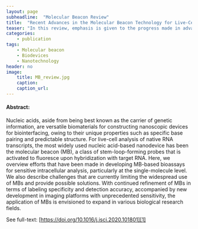 ```yaml
---
layout: page
subheadline:  "Molecular Beacon Review"
title:  "Recent Advances in the Molecular Beacon Technology for Live-Cell Single-Molecule Imaging"
teaser: "In this review, emphasis is given to the progress made in advancing the MB technology toward live-cell single-molecule analysis."
categories:
    - publication
tags:
    - Molecular beacon
    - Biodevices
    - Nanotechnology
header: no
image:
    title: MB_review.jpg
    caption: 
    caption_url: 
---
```



#### Abstract:

Nucleic acids, aside from being best known as the carrier of genetic information, are versatile biomaterials for constructing nanoscopic devices for biointerfacing, owing to their unique properties such as specific base pairing and predictable structure. For live-cell analysis of native RNA transcripts, the most widely used nucleic acid-based nanodevice has been the molecular beacon (MB), a class of stem-loop-forming probes that is activated to fluoresce upon hybridization with target RNA. Here, we overview efforts that have been made in developing MB-based bioassays for sensitive intracellular analysis, particularly at the single-molecule level. We also describe challenges that are currently limiting the widespread use of MBs and provide possible solutions. With continued refinement of MBs in terms of labeling specificity and detection accuracy, accompanied by new development in imaging platforms with unprecedented sensitivity, the application of MBs is envisioned to expand in various biological research fields.

See full-text: [https://doi.org/10.1016/j.isci.2020.101801][1]

 [1]: https://doi.org/10.1016/j.isci.2020.101801